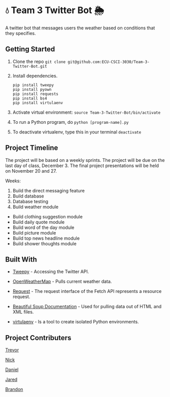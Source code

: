 # 💧 Team 3 Twitter Bot 🌦
A twitter bot that messages users the weather based on conditions that they specifies. 



## Getting Started

1. Clone the repo `git clone git@github.com:ECU-CSCI-3030/Team-3-Twitter-Bot.git`

2. Install dependencies.

   ```
   pip install tweepy
   pip install pyown
   pip install requests
   pip install bs4
   pip install virtulaenv
   ```

3. Activate virtual environment: `source Team-3-Twitter-Bot/bin/activate`

4. To run a Python program, do `python [program-name].py`

5. To deactivate virtualenv, type this in your terminal `deactivate`


## Project Timeline

The project will be based on a weekly sprints. The project will be due on the last day of class, December 3. The final project presentations will be held on November 20 and 27.

Weeks:

1. Build the direct messaging feature
2. Build database
3. Database testing
4. Build weather module

- Build clothing suggestion module
- Build daily quote module
- Build word of the day module
- Build picture module
- Build top news headline module
- Build shower thoughts module



## Built With

- [Tweepy](http://docs.tweepy.org/en/v3.5.0/api.html#api-reference) - Accessing the Twitter API.

- [OpenWeatherMap](https://openweathermap.org/api) - Pulls current weather data.

- [Request](https://developer.mozilla.org/en-US/docs/Web/API/Request) - The request interface of the Fetch API represents a resource request.

- [Beautiful Soup Documentation](https://www.crummy.com/software/BeautifulSoup/bs4/doc/) - Used for pulling data out of HTML and XML files.

- [virtulaenv](https://virtualenv.pypa.io/en/stable/) - Is a tool to create isolated Python environments.


## Project Contributers

[Trevor](https://github.com/Downeyt16)

[Nick](https://github.com/ellisn15)

[Daniel](https://github.com/DanielLeeMeeks)

[Jared](https://githib.com/phillipsjar12)

[Brandon](https://github.com/brandonAdame)

